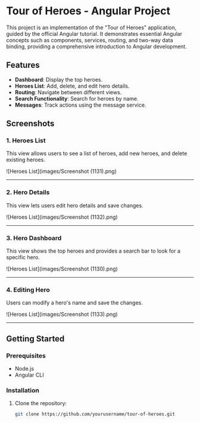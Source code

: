 # Tour of Heroes - Angular Project

This project is an implementation of the "Tour of Heroes" application, guided by the official Angular tutorial. It demonstrates essential Angular concepts such as components, services, routing, and two-way data binding, providing a comprehensive introduction to Angular development.

## Features
- **Dashboard**: Display the top heroes.
- **Heroes List**: Add, delete, and edit hero details.
- **Routing**: Navigate between different views.
- **Search Functionality**: Search for heroes by name.
- **Messages**: Track actions using the message service.

## Screenshots

### 1. Heroes List
This view allows users to see a list of heroes, add new heroes, and delete existing heroes.

![Heroes List](images/Screenshot (1131).png)

---

### 2. Hero Details
This view lets users edit hero details and save changes.

![Heroes List](images/Screenshot (1132).png)

---

### 3. Hero Dashboard
This view shows the top heroes and provides a search bar to look for a specific hero.

![Heroes List](images/Screenshot (1130).png)

---

### 4. Editing Hero
Users can modify a hero's name and save the changes.

![Heroes List](images/Screenshot (1133).png)

---

## Getting Started

### Prerequisites
- Node.js
- Angular CLI

### Installation

1. Clone the repository:
   ```bash
   git clone https://github.com/yourusername/tour-of-heroes.git

